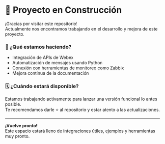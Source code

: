 # 🚧 Proyecto en Construcción

¡Gracias por visitar este repositorio!  
Actualmente nos encontramos trabajando en el desarrollo y mejora de este proyecto.

### 🔧 ¿Qué estamos haciendo?

- Integración de APIs de Webex
- Automatización de mensajes usando Python
- Conexión con herramientas de monitoreo como Zabbix
- Mejora continua de la documentación

### 🗓️ ¿Cuándo estará disponible?

Estamos trabajando activamente para lanzar una versión funcional lo antes posible.  
Te recomendamos darle ⭐️ al repositorio y estar atento a las actualizaciones.

---

**¡Vuelve pronto!**  
Este espacio estará lleno de integraciones útiles, ejemplos y herramientas muy pronto.  